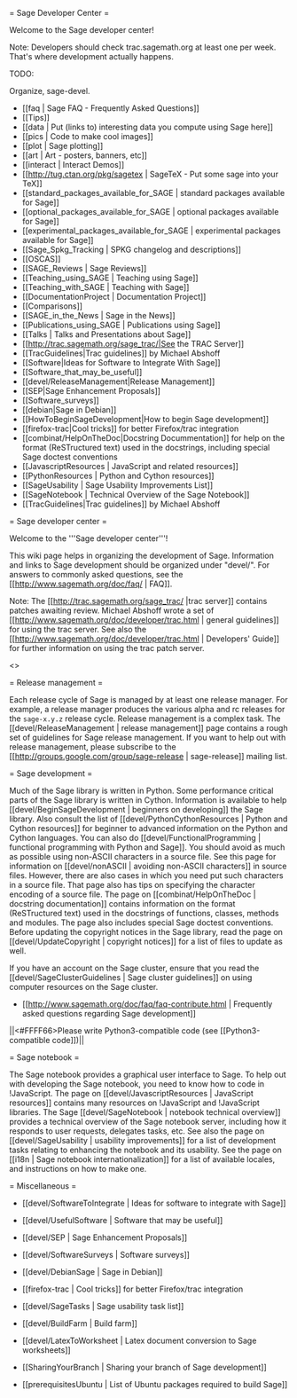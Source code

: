 = Sage Developer Center =

Welcome to the Sage developer center!

Note:  Developers should check trac.sagemath.org at least one per week. That's where development actually happens.

TODO:

Organize, sage-devel.

 * [[faq | Sage FAQ - Frequently Asked Questions]]
 * [[Tips]]
 * [[data | Put (links to) interesting data you compute using Sage here]]
 * [[pics | Code to make cool images]]
 * [[plot | Sage plotting]]
 * [[art | Art - posters, banners, etc]]
 * [[interact | Interact Demos]]
 * [[http://tug.ctan.org/pkg/sagetex | SageTeX - Put some sage into your TeX]]
 * [[standard_packages_available_for_SAGE | standard packages available for Sage]]
 * [[optional_packages_available_for_SAGE | optional packages available for Sage]]
 * [[experimental_packages_available_for_SAGE | experimental packages available for Sage]]
 * [[Sage_Spkg_Tracking | SPKG changelog and descriptions]]
 * [[OSCAS]]
 * [[SAGE_Reviews | Sage Reviews]]
 * [[Teaching_using_SAGE | Teaching using Sage]]
 * [[Teaching_with_SAGE | Teaching with Sage]]
 * [[DocumentationProject | Documentation Project]]
 * [[Comparisons]]
 * [[SAGE_in_the_News | Sage in the News]]
 * [[Publications_using_SAGE | Publications using Sage]]
 * [[Talks | Talks and Presentations about Sage]]
 * [[http://trac.sagemath.org/sage_trac/|See the TRAC Server]]
 * [[TracGuidelines|Trac guidelines]] by Michael Abshoff
 * [[Software|Ideas for Software to Integrate With Sage]]
 * [[Software_that_may_be_useful]]
 * [[devel/ReleaseManagement|Release Management]]
 * [[SEP|Sage Enhancement Proposals]]
 * [[Software_surveys]]
 * [[debian|Sage in Debian]]
 * [[HowToBeginSageDevelopment|How to begin Sage development]]
 * [[firefox-trac|Cool tricks]] for better Firefox/trac integration
 * [[combinat/HelpOnTheDoc|Docstring Docummentation]] for help on the format (ReSTructured text) used in the docstrings, including special Sage doctest conventions
 * [[JavascriptResources | JavaScript and related resources]]
 * [[PythonResources | Python and Cython resources]]
 * [[SageUsability | Sage Usability Improvements List]]
 * [[SageNotebook | Technical Overview of the Sage Notebook]]
 * [[TracGuidelines|Trac guidelines]] by Michael Abshoff

= Sage developer center =

Welcome to the '''Sage developer center'''!

This wiki page helps in organizing the development of Sage. Information and links to Sage development should be organized under "devel/". For answers to commonly asked questions, see the [[http://www.sagemath.org/doc/faq/ | FAQ]].

Note: The [[http://trac.sagemath.org/sage_trac/ |trac server]] contains patches awaiting review. Michael Abshoff wrote a set of [[http://www.sagemath.org/doc/developer/trac.html | general guidelines]] for using the trac server. See also the [[http://www.sagemath.org/doc/developer/trac.html | Developers' Guide]] for further information on using the trac patch server.

<<TableOfContents>>


= Release management =

Each release cycle of Sage is managed by at least one release manager. For example, a release manager produces the various alpha and rc releases for the `sage-x.y.z` release cycle. Release management is a complex task. The [[devel/ReleaseManagement | release management]] page contains a rough set of guidelines for Sage release management. If you want to help out with release management, please subscribe to the [[http://groups.google.com/group/sage-release | sage-release]] mailing list.


= Sage development =

Much of the Sage library is written in Python. Some performance critical parts of the Sage library is written in Cython. Information is available to help [[devel/BeginSageDevelopment | beginners on developing]] the Sage library. Also consult the list of [[devel/PythonCythonResources | Python and Cython resources]] for beginner to advanced information on the Python and Cython languages. You can also do [[devel/FunctionalProgramming | functional programming with Python and Sage]]. You should avoid as much as possible using non-ASCII characters in a source file. See this page for information on [[devel/nonASCII | avoiding non-ASCII characters]] in source files. However, there are also cases in which you need put such characters in a source file. That page also has tips on specifying the character encoding of a source file. The page on [[combinat/HelpOnTheDoc | docstring documentation]] contains information on the format (ReSTructured text) used in the docstrings of functions, classes, methods and modules. The page also includes special Sage doctest conventions. Before updating the copyright notices in the Sage library, read the page on [[devel/UpdateCopyright | copyright notices]] for a list of files to update as well.

If you have an account on the Sage cluster, ensure that you read the [[devel/SageClusterGuidelines | Sage cluster guidelines]] on using computer resources on the Sage cluster.

 * [[http://www.sagemath.org/doc/faq/faq-contribute.html | Frequently asked questions regarding Sage development]]

||<#FFFF66>Please write Python3-compatible code (see [[Python3-compatible code]])||

= Sage notebook =

The Sage notebook provides a graphical user interface to Sage. To help out with developing the Sage notebook, you need to know how to code in !JavaScript. The page on [[devel/JavascriptResources | JavaScript resources]] contains many resources on !JavaScript and !JavaScript libraries. The Sage [[devel/SageNotebook | notebook technical overview]] provides a technical overview of the Sage notebook server, including how it responds to user requests, delegates tasks, etc. See also the page on [[devel/SageUsability | usability improvements]] for a list of development tasks relating to enhancing the notebook and its usability. See the page on [[i18n | Sage notebook internationalization]] for a list of available locales, and instructions on how to make one.


= Miscellaneous =

 * [[devel/SoftwareToIntegrate | Ideas for software to integrate with Sage]]

 * [[devel/UsefulSoftware | Software that may be useful]]

 * [[devel/SEP | Sage Enhancement Proposals]]

 * [[devel/SoftwareSurveys | Software surveys]]

 * [[devel/DebianSage | Sage in Debian]]

 * [[firefox-trac | Cool tricks]] for better Firefox/trac integration

 * [[devel/SageTasks | Sage usability task list]]

 * [[devel/BuildFarm | Build farm]]

 * [[devel/LatexToWorksheet | Latex document conversion to Sage worksheets]] 

 * [[SharingYourBranch | Sharing your branch of Sage development]]

 * [[prerequisitesUbuntu | List of Ubuntu packages required to build Sage]]

